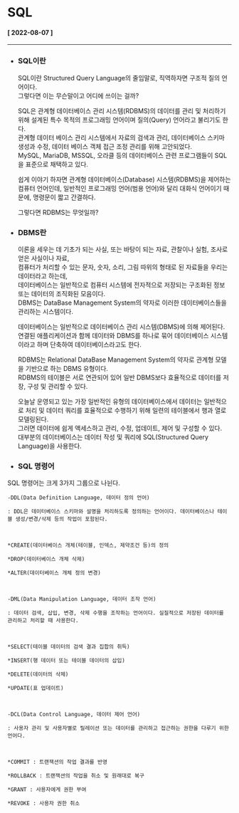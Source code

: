 # SQL  
  
  #### [ 2022-08-07 ]  
      
-----------------------------------------------------------------------------------------------------------------------------------------------------  
   
* ### SQL이란  

  SQL이란 Structured Query Language의 줄임말로, 직역하자면 구조적 질의 언어이다.  
  그렇다면 이는 무슨말이고 어디에 쓰이는 걸까?  
    
  SQL은 관계형 데이터베이스 관리 시스템(RDBMS)의 데이터를 관리 및 처리하기 위해 설계된 특수 목적의 프로그래밍 언어이며 질의(Query) 언어라고 불리기도 한다.  
  관계형 데이터 베이스 관리 시스템에서 자료의 검색과 관리, 데이터베이스 스키마 생성과 수정, 데이터 베이스 객체 접근 조정 관리를 위해 고안되었다.   
  MySQL, MariaDB, MSSQL, 오라클 등의 데이터베이스 관련 프로그램들이 SQL을 표준으로 채택하고 있다.  
    
  쉽게 이야기 하자면 관계형 데이터베이스(Database) 시스템(RDBMS)을 제어하는 컴퓨터 언어인데, 
  일반적인 프로그래밍 언어(범용 언어)와 달리 대화식 언어이기 때문에, 명령문이 짧고 간결하다.  
    
  그렇다면 RDBMS는 무엇일까?  
    
* ### DBMS란  

  이론을 세우는 데 기초가 되는 사실, 또는 바탕이 되는 자료, 관찰이나 실험, 조사로 얻은 사실이나 자료,  
  컴퓨터가 처리할 수 있는 문자, 숫자, 소리, 그림 따위의 형태로 된 자료들을 우리는 데이터라고 하는데,  
  데이터베이스는 일반적으로 컴퓨터 시스템에 전자적으로 저장되는 구조화된 정보 또는 데이터의 조직화된 모음이다.  
  DBMS는 DataBase Management System의 약자로 이러한 데이터베이스들을 관리하는 시스템이다.  
    
  데이터베이스는 일반적으로 데이터베이스 관리 시스템(DBMS)에 의해 제어된다.   
  연결된 애플리케이션과 함께 데이터와 DBMS를 하나로 묶어 데이터베이스 시스템이라고 하며 단축하여 데이터베이스라고도 한다.  
    
  RDBMS는 Relational DataBase Management System의 약자로 관계형 모델을 기반으로 하는 DBMS 유형이다.  
  RDBMS의 테이블은 서로 연관되어 있어 일반 DBMS보다 효율적으로 데이터를 저장, 구성 및 관리할 수 있다.  
    
  오늘날 운영되고 있는 가장 일반적인 유형의 데이터베이스에서 데이터는 일반적으로 처리 및 데이터 쿼리를 효율적으로 수행하기 위해 일련의 테이블에서 행과 열로 모델링된다.   
  그러면 데이터에 쉽게 액세스하고 관리, 수정, 업데이트, 제어 및 구성할 수 있다.   
  대부분의 데이터베이스는 데이터 작성 및 쿼리에 SQL(Structured Query Language)을 사용한다.  
    
*  ### SQL 명령어  

  SQL 명령어는 크게 3가지 그룹으로 나뉜다. 


  ```
  -DDL(Data Definition Language, 데이터 정의 언어) 

  : DDL은 데이터베이스 스키마와 설명을 처리하도록 정의하는 언어이다. 데이터베이스나 테이블 생성/변경/삭제 등의 작업이 포함된다.  



  *CREATE(데이터베이스 개체(테이블, 인덱스, 제약조건 등)의 정의

  *DROP(데이터베이스 개체 삭제)

  *ALTER(데이터베이스 개체 정의 변경)



  -DML(Data Manipulation Language, 데이터 조작 언어)

  : 데이터 검색, 삽입, 변경, 삭제 수행을 조작하는 언어이다. 실질적으로 저장된 데이터를 관리하고 처리할 때 사용한다. 



  *SELECT(테이블 데이터의 검색 결과 집합의 취득)

  *INSERT(행 데이터 또는 테이블 데이터의 삽입)

  *DELETE(데이터의 삭제)

  *UPDATE(표 업데이트)



  -DCL(Data Control Language, 데이터 제어 언어)

  : 사용자 관리 및 사용자별로 릴레이션 또는 데이터를 관리하고 접근하는 권한을 다루기 위한 언어다. 



  *COMMIT : 트랜잭션의 작업 결과를 반영 

  *ROLLBACK : 트랜잭션의 작업을 취소 및 원래대로 복구

  *GRANT : 사용자에게 권한 부여

  *REVOKE : 사용자 권한 취소
  ```
